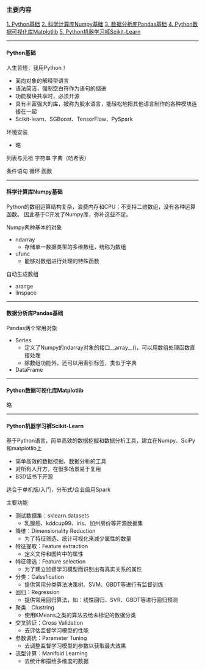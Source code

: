 ### 主要内容
[1. Python基础](#1)
[2. 科学计算库Numpy基础](#2)
[3. 数据分析库Pandas基础](#3)
[4. Python数据可视化库Matplotlib](#4)
[5. Python机器学习裤Scikit-Learn](#5)

---

<h4 id='1'>Python基础</h4>

人生苦短，我用Python！
- 面向对象的解释型语言
- 语法简洁，强制空白符作为语句的缩进
- 功能模块共享时，必须开源
- 具有丰富强大的库，被称为胶水语言，能轻松地把其他语言制作的各种模块连接在一起
- Scikit-learn、SGBoost、TensorFlow、PySpark

环境安装
- 略

列表与元祖
字符串
字典（哈希表）

条件语句
循环
函数

---

<h4 id='2'>科学计算库Numpy基础</h4>

Python的数组运算结构复杂，浪费内存和CPU；不支持二维数组，没有各种运算函数。
因此基于C开发了Numpy库，弥补这些不足。

Numpy两种基本的对象
- ndarray
    - 存储单一数据类型的多维数组，统称为数组
- ufunc
    - 能够对数组进行处理的特殊函数

自动生成数组
- arange
- linspace

---

<h4 id='3'>数据分析库Pandas基础</h4>

Pandas两个常用对象
- Series
    - 定义了Numpy的ndarray对象的接口__array__()，可以用数组处理函数直接处理
    - 除数组功能外，还可以用索引标签，类似于字典
- DataFrame

---

<h4 id='4'>Python数据可视化库Matplotlib</h4>

略

---

<h4 id='5'>Python机器学习裤Scikit-Learn</h4>

基于Python语言，简单高效的数据挖掘和数据分析工具，建立在Numpy、SciPy和matplotlib上

- 简单高效的数据挖掘、数据分析的工具
- 对所有人开方，在很多场景易于复用
- BSD证书下开源

适合于单机版/入门，分布式/企业级用Spark

主要功能
- 测试数据集：sklearn.datasets
    - 乳腺癌、kddcup99、iris、加州房价等开源数据集
- 降维：Dimensionality Reduction
    - 为了特征筛选、统计可视化来减少属性的数量
- 特征提取：Feature extraction
    - 定义文件和图片中的属性
- 特征筛选：Feature selection
    - 为了建立监督学习模型而识别出有真实关系的属性
- 分类：Calssfication
    - 提供常用分类算法决策树、SVM、GBDT等进行有监督训练
- 回归：Regression
    - 提供常用回归算法，如：线性回归、SVR、GBDT等进行回归预测
- 聚类：Clustring
    - 使用KMeans之类的算法去给未标记的数据分类
- 交叉验证：Cross Validation
    - 去评估监督学习模型的性能
- 参数调优：Parameter Tuning
    - 去调整监督学习模型的参数以获取最大效果
- 流型计算：Manifold Learning
    - 去统计和描绘多维度的数据
